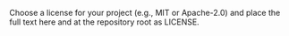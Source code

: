 Choose a license for your project (e.g., MIT or Apache-2.0) and place the full text here and at the repository root as LICENSE.
